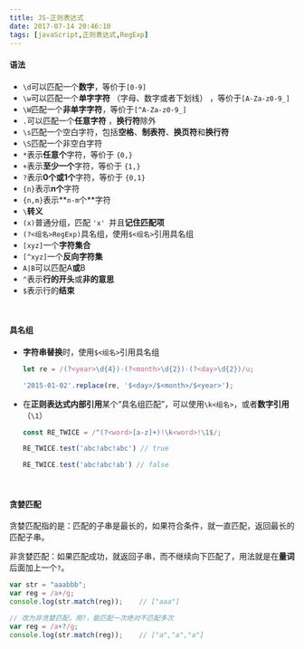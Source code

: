 ```yaml
---
title: JS-正则表达式
date: 2017-07-14 20:46:10
tags: [javaScript,正则表达式,RegExp]
---
```


#### 语法

- `\d`可以匹配一个**数字**，等价于`[0-9] `
- `\w`可以匹配一个**单字字符** （字母、数字或者下划线） ，等价于`[A-Za-z0-9_]` 
- `\W`匹配一个**非单字字符**，等价于`[^A-Za-z0-9_]`
- `.`可以匹配一个**任意字符** ，**换行符**除外
- `\s`匹配一个空白字符，包括**空格**、**制表符**、**换页符**和**换行符**
- `\S`匹配一个非空白字符
- `*`表示**任意个**字符，等价于 `{0,} `
- `+`表示**至少一个**字符，等价于 `{1,}` 
- `?`表示**0个或1个**字符，等价于 `{0,1}` 
- `{n}`表示**n个**字符
- `{n,m}`表示**`n-m`个**字符 
- `\`**转义** 
- `(x)`普通分组，匹配 `'x' `并且**记住匹配项**
- `(?<组名>RegExp)`具名组，使用`$<组名>`引用具名组
- `[xyz]`一个**字符集合**
- `[^xyz]`一个**反向字符集**
- `A|B`可以匹配A**或**B 
- `^`表示**行的开头**或**非的意思** 
- `$`表示行的**结束** 

<!--more-->

<br/>



#### 具名组

- **字符串替换**时，使用`$<组名>`引用具名组

  ```javascript
  let re = /(?<year>\d{4})-(?<month>\d{2})-(?<day>\d{2})/u;
  
  '2015-01-02'.replace(re, '$<day>/$<month>/$<year>');
  ```

- 在**正则表达式内部引用**某个“具名组匹配”，可以使用`\k<组名>`，或者**数字引用**（`\1`）

  ```javascript
  const RE_TWICE = /^(?<word>[a-z]+)!\k<word>!\1$/;
  
  RE_TWICE.test('abc!abc!abc') // true
  
  RE_TWICE.test('abc!abc!ab') // false
  ```

<br/>



#### 贪婪匹配

贪婪匹配指的是：匹配的子串是最长的，如果符合条件，就一直匹配，返回最长的匹配子串。

非贪婪匹配：如果匹配成功，就返回子串，而不继续向下匹配了，用法就是在**量词**后面加上一个`?`。

```javascript
var str = "aaabbb";
var reg = /a+/g;
console.log(str.match(reg));    // ["aaa"]

// 改为非贪婪匹配，用?，能匹配一次绝对不匹配多次
var reg = /a+?/g;
console.log(str.match(reg));    // ["a","a","a"]
```

